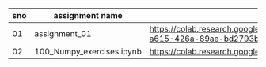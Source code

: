 |sno|assignment name|assignment link|
|---|---------------|---------------|
|01|assignment_01|https://colab.research.google.com/github/jyothi870/tejaswini5g5/blob/main/assignments/Assignment_01.ipynb#scrollTo=c32867b2-a615-426a-89ae-bd2793b6a4dc|
|02|100_Numpy_exercises.ipynb|https://colab.research.google.com/github/jyothi870/tejaswini5g5/blob/main/assignments/100_Numpy_exercises.ipynb#scrollTo=faed6e2b|
